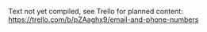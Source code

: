 Text not yet compiled, see Trello for planned content: https://trello.com/b/pZAaghx9/email-and-phone-numbers
